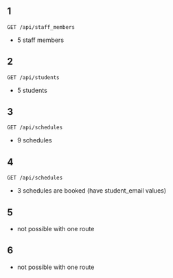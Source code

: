 ## 1

`GET /api/staff_members`

- 5 staff members

## 2

`GET /api/students`

- 5 students

## 3

`GET /api/schedules`

- 9 schedules

## 4

`GET /api/schedules`

- 3 schedules are booked (have student_email values)

## 5

- not possible with one route

## 6

- not possible with one route
